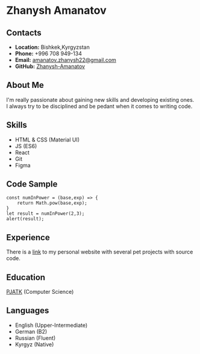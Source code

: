 # Zhanysh Amanatov
## Contacts
* **Location:** Bishkek,Kyrgyzstan
* **Phone:** +996 708 949-134
* **Email:** amanatov.zhanysh22@gmail.com
* **GitHub:** [Zhanysh-Amanatov](https://github.com/Zhanysh-Amanatov)

## About Me
I'm really passionate about gaining new skills and developing existing ones.  
I always try to be disciplined and be pedant when it comes to writing code.

## Skills
* HTML & CSS (Material UI)
* JS (ES6)
* React
* Git
* Figma

## Code Sample
```
const numInPower = (base,exp) => {
    return Math.pow(base,exp);
}
let result = numInPower(2,3);
alert(result);
```

## Experience
There is a [link](https://zhanysh.ml) to my personal website with several pet projects with source code.  

## Education
[PJATK](https://www.pja.edu.pl/en/) (Computer Science)

## Languages
* English (Upper-Intermediate)
* German (B2)
* Russian (Fluent)
* Kyrgyz (Native)

